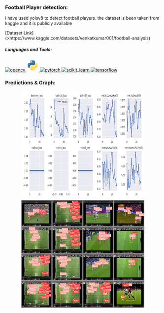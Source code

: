 <h3 align="left">Football Player detection:</h3>
<p>I have used yolov8 to detect football players. the dataset is been taken from kaggle and it is publicly available</p>
[Dataset Link](>https://www.kaggle.com/datasets/venkatkumar001/football-analysis)
<p align="left">
</p>
<h5 align="left">Languages and Tools:</h5>
<p align="left"> <a href="https://opencv.org/" target="_blank" rel="noreferrer"> <img src="https://www.vectorlogo.zone/logos/opencv/opencv-icon.svg" alt="opencv" width="40" height="40"/> </a> <a href="https://www.python.org" target="_blank" rel="noreferrer"> <img src="https://raw.githubusercontent.com/devicons/devicon/master/icons/python/python-original.svg" alt="python" width="40" height="40"/> </a> <a href="https://pytorch.org/" target="_blank" rel="noreferrer"> <img src="https://www.vectorlogo.zone/logos/pytorch/pytorch-icon.svg" alt="pytorch" width="40" height="40"/> </a> <a href="https://scikit-learn.org/" target="_blank" rel="noreferrer"> <img src="https://upload.wikimedia.org/wikipedia/commons/0/05/Scikit_learn_logo_small.svg" alt="scikit_learn" width="40" height="40"/> </a> <a href="https://www.tensorflow.org" target="_blank" rel="noreferrer"> <img src="https://www.vectorlogo.zone/logos/tensorflow/tensorflow-icon.svg" alt="tensorflow" width="40" height="40"/> </a> </p>
<h3 align="left">Predictions & Graph:</h3>
<div align="center">
  <img src="results.png" alt="Results" width="400" height="350" title="Results">
  
  <img src="val.jpg" alt="prediction" width="400" height="350" title="Prediction">
  </div>
